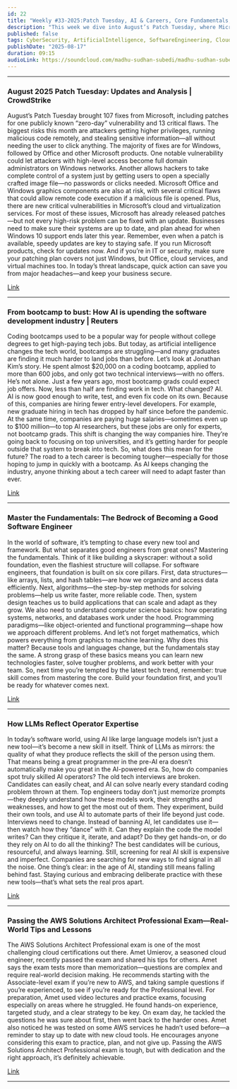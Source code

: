 ```yaml
---
id: 22
title: "Weekly #33-2025:Patch Tuesday, AI & Careers, Core Fundamentals, Cloud Era"
description: "This week we dive into August’s Patch Tuesday, where Microsoft rolled out 107 fixes—including critical zero-days that could hand attackers full control with no clicks required. We’ll also look at how AI is reshaping the developer job market, why coding bootcamps are struggling, and why mastering fundamentals still matters more than chasing frameworks. Plus: how to stand out as an AI-era engineer, and real-world tips from passing the AWS Solutions Architect Professional exam."
published: false
tags: CyberSecurity, ArtificialIntelligence, SoftwareEngineering, CloudComputing
publishDate: "2025-08-17"
duration: 09:15
audioLink: https://soundcloud.com/madhu-sudhan-subedi/madhu-sudhan-subedi-tech-weekly-twentytwo-episode
---
```


---

### **August 2025 Patch Tuesday: Updates and Analysis | CrowdStrike**

August’s Patch Tuesday brought 107 fixes from Microsoft, including patches for one publicly known “zero-day” vulnerability and 13 critical flaws. The biggest risks this month are attackers getting higher privileges, running malicious code remotely, and stealing sensitive information—all without needing the user to click anything. The majority of fixes are for Windows, followed by Office and other Microsoft products.
One notable vulnerability could let attackers with high-level access become full domain administrators on Windows networks. Another allows hackers to take complete control of a system just by getting users to open a specially crafted image file—no passwords or clicks needed. Microsoft Office and Windows graphics components are also at risk, with several critical flaws that could allow remote code execution if a malicious file is opened. Plus, there are new critical vulnerabilities in Microsoft’s cloud and virtualization services.
For most of these issues, Microsoft has already released patches—but not every high-risk problem can be fixed with an update. Businesses need to make sure their systems are up to date, and plan ahead for when Windows 10 support ends later this year. Remember, even when a patch is available, speedy updates are key to staying safe.
If you run Microsoft products, check for updates now. And if you’re in IT or security, make sure your patching plan covers not just Windows, but Office, cloud services, and virtual machines too. In today’s threat landscape, quick action can save you from major headaches—and keep your business secure.

[Link](https://www.crowdstrike.com/en-us/blog/patch-tuesday-analysis-august-2025/)

---

### **From bootcamp to bust: How AI is upending the software development industry | Reuters**

Coding bootcamps used to be a popular way for people without college degrees to get high-paying tech jobs. But today, as artificial intelligence changes the tech world, bootcamps are struggling—and many graduates are finding it much harder to land jobs than before.
Let’s look at Jonathan Kim’s story. He spent almost $20,000 on a coding bootcamp, applied to more than 600 jobs, and only got two technical interviews—with no offers. He’s not alone. Just a few years ago, most bootcamp grads could expect job offers. Now, less than half are finding work in tech. What changed? AI.
AI is now good enough to write, test, and even fix code on its own. Because of this, companies are hiring fewer entry-level developers. For example, new graduate hiring in tech has dropped by half since before the pandemic. At the same time, companies are paying huge salaries—sometimes even up to $100 million—to top AI researchers, but these jobs are only for experts, not bootcamp grads.
This shift is changing the way companies hire. They’re going back to focusing on top universities, and it’s getting harder for people outside that system to break into tech.
So, what does this mean for the future? The road to a tech career is becoming tougher—especially for those hoping to jump in quickly with a bootcamp. As AI keeps changing the industry, anyone thinking about a tech career will need to adapt faster than ever.

[Link](https://www.reuters.com/lifestyle/bootcamp-bust-how-ai-is-upending-software-development-industry-2025-08-09/)

---

### **Master the Fundamentals: The Bedrock of Becoming a Good Software Engineer**

In the world of software, it’s tempting to chase every new tool and framework. But what separates good engineers from great ones? Mastering the fundamentals.
Think of it like building a skyscraper: without a solid foundation, even the flashiest structure will collapse. For software engineers, that foundation is built on six core pillars.
First, data structures—like arrays, lists, and hash tables—are how we organize and access data efficiently. Next, algorithms—the step-by-step methods for solving problems—help us write faster, more reliable code. Then, system design teaches us to build applications that can scale and adapt as they grow.
We also need to understand computer science basics: how operating systems, networks, and databases work under the hood. Programming paradigms—like object-oriented and functional programming—shape how we approach different problems. And let’s not forget mathematics, which powers everything from graphics to machine learning.
Why does this matter? Because tools and languages change, but the fundamentals stay the same. A strong grasp of these basics means you can learn new technologies faster, solve tougher problems, and work better with your team.
So, next time you’re tempted by the latest tech trend, remember: true skill comes from mastering the core. Build your foundation first, and you’ll be ready for whatever comes next.

[Link](https://dev.to/alisamir/master-the-fundamentals-the-bedrock-of-becoming-a-good-software-engineer-2823)

---

### **How LLMs Reflect Operator Expertise**

In today’s software world, using AI like large language models isn’t just a new tool—it’s become a new skill in itself. Think of LLMs as mirrors: the quality of what they produce reflects the skill of the person using them. That means being a great programmer in the pre-AI era doesn’t automatically make you great in the AI-powered era.
So, how do companies spot truly skilled AI operators? The old tech interviews are broken. Candidates can easily cheat, and AI can solve nearly every standard coding problem thrown at them. Top engineers today don’t just memorize prompts—they deeply understand how these models work, their strengths and weaknesses, and how to get the most out of them. They experiment, build their own tools, and use AI to automate parts of their life beyond just code.
Interviews need to change. Instead of banning AI, let candidates use it—then watch how they “dance” with it. Can they explain the code the model writes? Can they critique it, iterate, and adapt? Do they get hands-on, or do they rely on AI to do all the thinking? The best candidates will be curious, resourceful, and always learning.
Still, screening for real AI skill is expensive and imperfect. Companies are searching for new ways to find signal in all the noise. One thing’s clear: in the age of AI, standing still means falling behind fast. Staying curious and embracing deliberate practice with these new tools—that’s what sets the real pros apart.

[Link](https://ghuntley.com/mirrors)

---

### **Passing the AWS Solutions Architect Professional Exam—Real-World Tips and Lessons**

The AWS Solutions Architect Professional exam is one of the most challenging cloud certifications out there. Amet Umierov, a seasoned cloud engineer, recently passed the exam and shared his tips for others.
Amet says the exam tests more than memorization—questions are complex and require real-world decision making. He recommends starting with the Associate-level exam if you’re new to AWS, and taking sample questions if you’re experienced, to see if you’re ready for the Professional level.
For preparation, Amet used video lectures and practice exams, focusing especially on areas where he struggled. He found hands-on experience, targeted study, and a clear strategy to be key. On exam day, he tackled the questions he was sure about first, then went back to the harder ones.
Amet also noticed he was tested on some AWS services he hadn’t used before—a reminder to stay up to date with new cloud tools. He encourages anyone considering this exam to practice, plan, and not give up. Passing the AWS Solutions Architect Professional exam is tough, but with dedication and the right approach, it’s definitely achievable.

[Link](https://faun.pub/sap-c02-bcca16d70d24)

---

